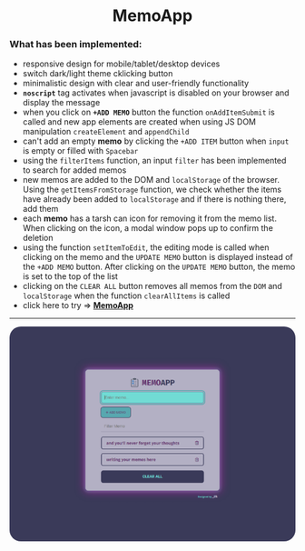 <h1 align="center">MemoApp</h1>
<h3>What has been implemented:</h3>
<ul style="">
    <li>responsive design for mobile/tablet/desktop devices</li>
    <li>switch dark/light theme cklicking button</li>
    <li>minimalistic design with clear and user-friendly functionality</li>
    <li><code><b>noscript</b></code> tag activates when javascript is disabled on your browser and display the message</li>
    <li>when you click on <code><b>+ADD MEMO</b></code> button the function <code>onAddItemSubmit</code> is called and new app elements are created when using JS DOM manipulation <code>createElement</code> and <code>appendСhild</code></li>
    <li>can't add an empty <b>memo</b> by clicking the <code>+ADD ITEM</code> button when <code>input</code> is empty or filled with <code>Spacebar</code></li>
    <li>using the <code>filterItems</code> function, an input <code>filter</code> has been implemented to search for added memos</li>
    <li>new memos are added to the DOM and <code>localStorage</code> of the browser. Using the <code>getItemsFromStorage</code> function, we check whether the items have already been added to  <code>localStorage</code> and if there is nothing there, add them</li>
    <li>each <b>memo</b> has a tarsh can icon for removing it from the memo list. When clicking on the icon, a modal window pops up to confirm the deletion</li>
    <li>using the function <code>setItemToEdit</code>, the editing mode is called when clicking on the memo and the <code>UPDATE MEMO</code> button is displayed instead of the <code>+ADD MEMO</code> button. After clicking on the <code>UPDATE MEMO</code> button, the memo is set to the top of the list</li>
    <li>clicking on the <code>CLEAR ALL</code> button removes all memos from the <code>DOM</code> and <code>localStorage</code> when the function <code>clearAllItems</code> is called</li>
    <li>click here to try => <a href="https://bakna2t.github.io/memoapp/" style="font-weight: bold;" target="_blank">MemoApp</a></li>
</ul>
<hr>
<p align="center">
 <a href="https://bakna2t.github.io/memoapp/"><img src="/images/baner_memo.png" alt="MemoAPP" style="border-radius: 20px;"></a>
</p>
